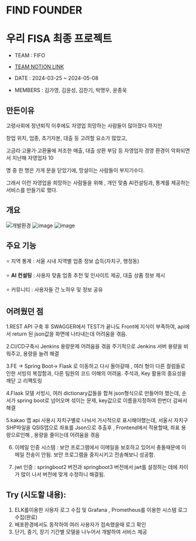 # FIND FOUNDER
# 우리 FISA 최종 프로젝트
* TEAM : FIFO

* [TEAM NOTION LINK](https://www.notion.so/d05de897559c443eb6e6cc4cd770588f)

* DATE : 2024-03-25 ~ 2024-05-08

* MEMBERS : 김가영, 김윤성, 김찬기, 박명우, 윤종욱

## 만든이유
고령사회에 정년퇴직 이후에도 자영업 희망하는 사람들이 많아졌다 하지만

창업 위치, 업종, 초기자본, 대출 등 고려할 요소가 많았고,

고금리·고물가·고환율에 저조한 매출, 대출 상환 부담 등 자영업자 경영 환경이 악화되면서 지난해 자영업자 10

명 중 한 명은 가게 문을 닫았기에, 망설이는 사람들이 부지기수다.

그래서 이런 자영업을 희망하는 사람들을 위해 , 개인 맞춤 AI컨설팅과, 통계를 제공하는 서비스를 만들기로 했다.


## 개요

![개발환경](https://github.com/kimyoonseong/FindFounder/assets/37408405/ea4aa16a-9086-49d9-bf16-29ca2528a794)
![image](https://github.com/kimyoonseong/FindFounder/assets/37408405/8d92ff05-9504-462b-a38a-ebf5bd2ea3e8)
![image](https://github.com/kimyoonseong/FindFounder/assets/37408405/fd2072c3-daa7-4551-9c70-69bc88e1f95d)

## 주요 기능
⭐ 지역 통계 : 서울 시내 지역별 업종 정보 습득(자치구, 행정동)  

⭐ **AI 컨설팅** : 사용자 맞춤 업종 추천 및 인사이트 제공, 대출 상품 정보 제시  

⭐ 커뮤니티 : 사용자들 간 노하우 및 정보 공유

## 어려웠던 점
1.REST API 구축 후 SWAGGER에서 TEST가 끝나도 Front에 지식이 부족하여, api에서 return 된 json값을 화면에 나타내는데 어려움을 겪음.

2.CI/CD구축시 Jenkins 용량문제 어려움을 겪음 주기적으로 Jenkins 서버 용량을 비워주고, 용량을 늘려 해결

3.FE -> Spring Boot-> Flask 로 이동하고 다시 돌아갈때 , 여러 형이 다른 컬럼들로 인한 서빙의 복잡함과, 다른 팀원의 코드 이해의 어려움. 주석과, Key 활용의 중요성을 깨닫      고 리팩토링

4.Flask 모델 서빙시, 여러 dictionary값들을 합쳐 json형식으로 만들어야 했는데, 순서가 spring boot로 넘어오며 섞이는 문제, key값으로 이름을지정하여 한번더 감싸서 해결

5.kakao 맵 api 사용시 자치구별로 나눠서 가시적으로 표시해야했는데, 서울시 자치구 SHP파일을 QSIS앱으로 좌표를 Json으로 추출후 , Frontend에서 적용할때, 좌표 용량으로인해 , 용량을 줄이는데 어려움을 겪음

6. 이메일 인증 시스템 : 보안 프로그램에서 이메일을 보호하고 있어서 충돌때문에 이메일 전송이 안됨. 보안 프로그램을 중지시키고 전송해보니 성공함.

7. jwt 인증 : springboot2 버전과 springboot3 버전에서 jwt를 설정하는 데에 차이가 많이 나서 버전에 맞게 수정하니 해결됨.

## **Try (시도할 내용):**
1. ELK를이용한 사용자 로그 수집 및 Grafana , Prometheus를 이용한 시스템 로그수집(완료)
2. 배포환경에서도 동작하여 여러 사용자가 접속했을때 로그 확인
3. 단기, 중기, 장기 기간별 모델을 나누어서 개발하여 서비스 제공

